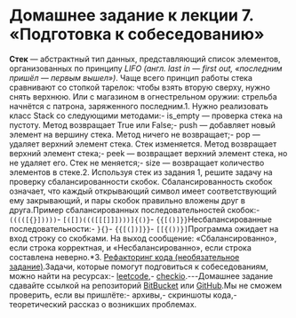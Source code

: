 # Домашнее задание к лекции 7. «Подготовка к собеседованию»
**Стек** — абстрактный тип данных, представляющий список элементов, организованных по принципу *LIFO (англ. last in — first out, «последним пришёл — первым вышел»)*. Чаще всего принцип работы стека сравнивают со стопкой тарелок: чтобы взять вторую сверху, нужно снять верхнюю. Или с магазином в огнестрельном оружии: стрельба начнётся с патрона, заряженного последним.1. Нужно реализовать класс Stack со следующими методами:- is_empty — проверка стека на пустоту. Метод возвращает True или False;- push — добавляет новый элемент на вершину стека. Метод ничего не возвращает;- pop — удаляет верхний элемент стека. Стек изменяется. Метод возвращает верхний элемент стека;- peek — возвращает верхний элемент стека, но не удаляет его. Стек не меняется;- size — возвращает количество элементов в стеке.2. Используя стек из задания 1, решите задачу на проверку сбалансированности скобок. Сбалансированность скобок означает, что каждый открывающий символ имеет соответствующий ему закрывающий, и пары скобок правильно вложены друг в друга.Пример сбалансированных последовательностей скобок:- ```(((([{}]))))```- ```[([])((([[[]]])))]{()}```- ```{{[()]}}```Несбалансированные последовательности:- ```}{}```- ```{{[(])]}}```- ```[[{())}]```Программа ожидает на вход строку со скобками. На выход сообщение: «Сбалансированно», если строка корректная, и «Несбалансированно», если строка составлена неверно.\*3. [Рефакторинг кода (необязательное задание)](PEP8.md).Задачи, которые помогут подговиться к собеседованиям, можно найти на ресурсах:- [leetcode](https://leetcode.com/),- [checkio](https://checkio.org/).---Домашнее задание сдавайте ссылкой на репозиторий [BitBucket](https://bitbucket.org/) или [GitHub](https://github.com/).Мы не сможем проверить, если вы пришлёте:- архивы,- скриншоты кода,- теоретический рассказ о возникших проблемах.    
